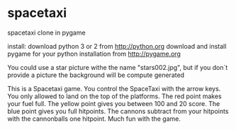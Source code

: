 spacetaxi
=========

spacetaxi clone in pygame

install:
download python 3 or 2 from http://python.org
download and install pygame for your python installation from http://pygame.org

You could use a star picture withe the name "stars002.jpg", but if you
don´t provide a picture the background will be compute generated

This is a Spacetaxi game.
You control the SpaceTaxi with
the arrow keys. You only allowed
to land on the top of the
platforms. The red point makes your
fuel full. The yellow point gives 
you between 100 and 20 score. 
The blue  point gives you full 
hitpoints. The cannons subtract from 
your hitpoints with the cannonballs 
one hitpoint. Much fun with the game.
